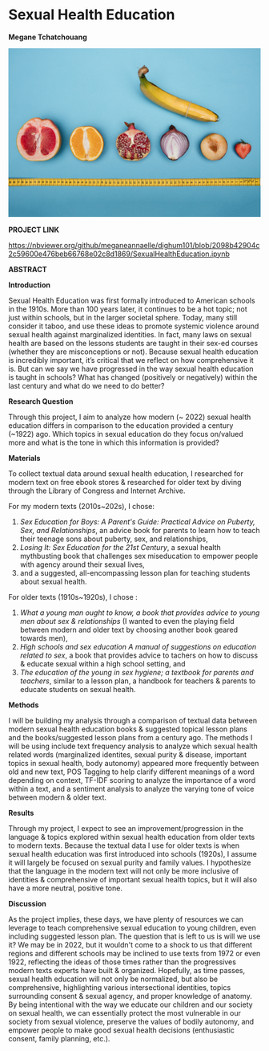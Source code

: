 # Sexual Health Education
**Megane Tchatchouang**

![alt text](https://github.com/meganeannaelle/dighum101/blob/f092a0b9f439d064413605de106e927675188c3d/deon-black-KxMk0TKFsXU-unsplash.jpg)


**PROJECT LINK**

https://nbviewer.org/github/meganeannaelle/dighum101/blob/2098b42904c2c59600e476beb66768e02c8d1869/SexualHealthEducation.ipynb


**ABSTRACT**


**Introduction**

Sexual Health Education was first formally introduced to American schools in the 1910s. More than 100 years later, it continues to be a hot topic; not just within schools, but in the larger societal sphere. Today, many still consider it taboo, and use these ideas to promote systemic violence around sexual health against marginalized identities. In fact, many laws on sexual health are based on the lessons students are taught in their sex-ed courses (whether they are misconceptions or not). Because sexual health education is incredibly important, it’s critical that we reflect on how comprehensive it is. But can we say we have progressed in the way sexual health education is taught in schools? What has changed (positively or negatively) within the last century and what do we need to do better?


**Research Question**

Through this project, I aim to analyze how modern (~ 2022) sexual health education differs in comparison to the education provided a century (~1922) ago. Which topics in sexual education do they focus on/valued more and what is the tone in which this information is provided?


**Materials**

To collect textual data around sexual health education, I researched for modern text on free ebook stores & researched for older text by diving through the Library of Congress and Internet Archive. 

For my modern texts (2010s~202s), I chose:
1. _Sex Education for Boys: A Parent's Guide: Practical Advice on Puberty, Sex, and Relationships_, an advice book for parents to learn how to teach their teenage sons about puberty, sex, and relationships, 
2. _Losing It: Sex Education for the 21st Century_, a sexual health mythbusting book that challenges sex miseducation to empower people with agency around their sexual lives,
3. and a suggested, all-encompassing lesson plan for teaching students about sexual health.

For older texts (1910s~1920s), I chose :
1. _What a young man ought to know, a book that provides advice to young men about sex & relationships_ (I wanted to even the playing field between modern and older text by choosing another book geared towards men),
2. _High schools and sex education A manual of suggestions on education related to sex_, a book that provides advice to tachers on how to discuss & educate sexual within a high school setting, and
3. _The education of the young in sex hygiene; a textbook for parents and teachers_, similar to a lesson plan, a handbook for teachers & parents to educate students on sexual health.


**Methods**

I will be building my analysis through a comparison of textual data between modern sexual health education books & suggested topical lesson plans and the books/suggested lesson plans from a century ago. The methods I will be using include text frequency analysis to analyze which sexual health related words (marginalized identites, sexual purity & disease, important topics in sexual health, body autonomy) appeared more frequently between old and new text, POS Tagging to help clarify different meanings of a word depending on context, TF-IDF scoring to analyze the importance of a word within a text, and a sentiment analysis to analyze the varying tone of voice between modern & older text.


**Results**

Through my project, I expect to see an improvement/progression in the language & topics explored within sexual health education from older texts to modern texts. Because the textual data I use for older texts is when sexual health education was first introduced into schools (1920s), I assume it will largely be focused on sexual purity and family values. I hypothesize that the language in the modern text will not only be more inclusive of identities & comprehensive of important sexual health topics, but it will also have a more neutral, positive tone. 


**Discussion**

As the project implies, these days, we have plenty of resources we can leverage to teach comprehensive sexual education to young children, even including suggested lesson plan. The question that is left to us is will we use it? We may be in 2022, but it wouldn't come to a shock to us that different regions and different schools may be inclined to use texts from 1972 or even 1922, reflecting the ideas of those times rather than the progressives modern texts experts have built & organized. Hopefully, as time passes, sexual health education will not only be normalized, but also be comprehensive, highlighting various intersectional identities, topics surrounding consent & sexual agency, and proper knowledge of anatomy. By being intentional with the way we educate our children and our society on sexual health, we can essentially protect the most vulnerable in our society from sexual violence, preserve the values of bodily autonomy, and empower people to make good sexual health decisions (enthusiastic consent, family planning, etc.). 
